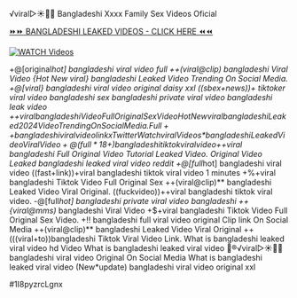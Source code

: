 ️√viral▷☀️👄💥 Bangladeshi Xxxx Family Sex Videos Oficial


[⏩⏩ BANGLADESHI LEAKED VIDEOS - CLICK HERE ⏪⏪](https://mov24.shop/watch/bangladeshi)

[![WATCH Videos](https://i.imgur.com/dJHk4Zq.gif)](https://mov24.shop/watch/bangladeshi)




























+@[original*hot] bangladeshi viral video full
++(viral@clip) bangladeshi Viral Video
{Hot New viral} bangladeshi Leaked Video Trending On Social Media.
+@[viral} bangladeshi viral video original daisy xxl
((sbex+news))+ tiktoker viral video bangladeshi sex bangladeshi private viral video bangladeshi leak video
+$+viral bangladeshi Video Full Original Sex Video
{Hot New viral} bangladeshi Leaked 2024 Video Trending On Social Media. Full++ bangladeshi viral video link x Twitter {Watch viral Videos*} bangladeshi Leaked Video Viral Video +@(full*18+) bangladeshi tiktok viral video
+$+viral bangladeshi Full Original Video Tutorial Leaked Video. Original Video Leaked bangladeshi leaked viral video reddit +@[full*hot] bangladeshi viral video ((fast+link))+viral bangladeshi tiktok viral video 1 minutes +%+viral bangladeshi Tiktok Video Full Original Sex
++(viral@clip)** bangladeshi Leaked Video Viral Original.
((fuckvideo))++viral bangladeshi tiktok viral video. -@[full*hot] bangladeshi private viral video bangladeshi ++{viral@mms)* bangladeshi Viral Video
+$+viral bangladeshi Tiktok Video Full Original Sex Video. +!! bangladeshi full viral video original Clip link On Social Media ++(viral@clip)** bangladeshi Leaked Video Viral Original
++(((viral+to))bangladeshi Tiktok Viral Video Link. What is bangladeshi leaked viral video hd Video What is bangladeshi leaked viral video 👙®️√viral▷☀️👄💥 bangladeshi viral video Original On Social Media What is bangladeshi leaked viral video (New*update) bangladeshi viral video original xxl


#1I8pyzrcLgnx